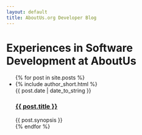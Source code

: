 ```yaml
---
layout: default
title: AboutUs.org Developer Blog
---
```


<div class="index">
<h1 class='tagline'>Experiences in Software Development at AboutUs</h1>
<ul class="posts">
{% for post in site.posts %}
  <li>
    <div class="list-meta meta">
    <div class="author">
    {% include author_short.html %}
    </div>
    <div class="when">
    {{ post.date | date_to_string }}
    </div>
    </div>
    <div class="content">
    <h3><a href="{{ post.url }}">{{ post.title }}</a></h3>
    <div class="synopsis">{{ post.synopsis }}</div>
    </div>
    <div class="clearall"></div>
  </li>
{% endfor %}
</ul>
</div>
